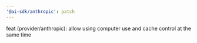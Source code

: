 ```yaml
---
'@ai-sdk/anthropic': patch
---
```


feat (provider/anthropic): allow using computer use and cache control at the same time

